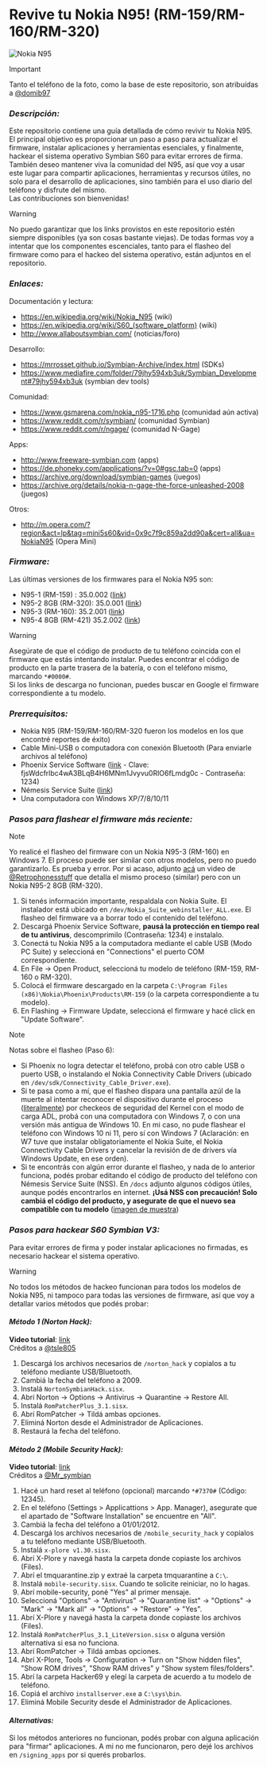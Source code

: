 # Revive tu Nokia N95! (RM-159/RM-160/RM-320)

![Nokia N95](https://user-images.githubusercontent.com/27629528/111556514-1a841600-878b-11eb-8063-5d8cac57c0eb.jpg)

> [!IMPORTANT]
> Tanto el teléfono de la foto, como la base de este repositorio, son atribuídas a [@domib97](https://github.com/domib97)

### **_Descripción:_**

Este repositorio contiene una guía detallada de cómo revivir tu Nokia N95. El principal objetivo es proporcionar un paso a paso para actualizar el firmware, instalar aplicaciones y herramientas esenciales, y finalmente, hackear el sistema operativo Symbian S60 para evitar errores de firma. <br>
También deseo mantener viva la comunidad del N95, así que voy a usar este lugar para compartir aplicaciones, herramientas y recursos útiles, no solo para el desarrollo de aplicaciones, sino también para el uso diario del teléfono y disfrute del mismo.<br>
Las contribuciones son bienvenidas!

> [!WARNING]
> No puedo garantizar que los links provistos en este repositorio estén siempre disponibles (ya son cosas bastante viejas). De todas formas voy a intentar que los componentes escenciales, tanto para el flasheo del firmware como para el hackeo del sistema operativo, están adjuntos en el repositorio.

### **_Enlaces:_**

Documentación y lectura:
- https://en.wikipedia.org/wiki/Nokia_N95 (wiki)
- https://en.wikipedia.org/wiki/S60_(software_platform) (wiki)
- http://www.allaboutsymbian.com/ (noticias/foro)

Desarrollo:
- https://mrrosset.github.io/Symbian-Archive/index.html (SDKs)
- https://www.mediafire.com/folder/79jhy594xb3uk/Symbian_Development#79jhy594xb3uk (symbian dev tools)

Comunidad:
- https://www.gsmarena.com/nokia_n95-1716.php (comunidad aún activa)
- https://www.reddit.com/r/symbian/ (comunidad Symbian)
- https://www.reddit.com/r/ngage/ (comunidad N-Gage)

Apps:
- http://www.freeware-symbian.com (apps)
- https://de.phoneky.com/applications/?v=0#gsc.tab=0 (apps)
- https://archive.org/download/symbian-games (juegos)
- https://archive.org/details/nokia-n-gage-the-force-unleashed-2008 (juegos)

Otros:
- http://m.opera.com/?region&act=lp&tag=mini5s60&vid=0x9c7f9c859a2dd90a&cert=all&ua=NokiaN95 (Opera Mini)

### **_Firmware:_**

Las últimas versiones de los firmwares para el Nokia N95 son:
- N95-1 (RM-159) : 35.0.002 ([link](https://www.frendx.com/firmware/download-nokia-n95-rm-159-v35-0-002-stock-firmware-flash-file/))
- N95-2 8GB (RM-320): 35.0.001 ([link](https://www.frendx.com/firmware/download-nokia-n95-rm-320-v35-0-001-stock-firmware-flash-file/))
- N95-3 (RM-160): 35.2.001 ([link](https://www.frendx.com/firmware/download-nokia-n95-3-rm-160-v35-2-001-stock-firmware-flash-file/))
- N95-4 8GB (RM-421) 35.2.002 ([link](https://www.frendx.com/firmware/download-nokia-n95-rm-421-v20-2-005-stock-firmware-flash-file/))

> [!WARNING]
> Asegúrate de que el código de producto de tu teléfono coincida con el firmware que estás intentando instalar. Puedes encontrar el código de producto en la parte trasera de la batería, o con el teléfono mismo, marcando `*#0000#`. <br> Si los links de descarga no funcionan, puedes buscar en Google el firmware correspondiente a tu modelo.

### **_Prerrequisitos:_**

- Nokia N95 (RM-159/RM-160/RM-320 fueron los modelos en los que encontré reportes de éxito)
- Cable Mini-USB o computadora con conexión Bluetooth (Para enviarle archivos al teléfono)
- Phoenix Service Software ([link](https://mega.nz/file/tpkEVIhT) - Clave: fjsWdcfrlbc4wA3BLqB4H6MNm1Jvyvu0RlO6fLmdg0c - Contraseña: 1234)
- Némesis Service Suite ([link](https://archive.org/details/nemesis-service-nss))
- Una computadora con Windows XP/7/8/10/11

### **_Pasos para flashear el firmware más reciente:_**

> [!NOTE]
> Yo realicé el flasheo del firmware con un Nokia N95-3 (RM-160) en Windows 7. El proceso puede ser similar con otros modelos, pero no puedo garantizarlo. Es prueba y error. Por si acaso, adjunto [acá](https://www.youtube.com/watch?v=BOEaSA_fgTw&t=213s) un video de [@Retrophonesstuff](https://www.youtube.com/@Retrophonesstuff) que detalla el mismo proceso (similar) pero con un Nokia N95-2 8GB (RM-320).

1. Si tenés información importante, respaldala con Nokia Suite. El instalador está ubicado en `/dev/Nokia_Suite_webinstaller_ALL.exe`. El flasheo del firmware va a borrar todo el contenido del teléfono.
2. Descargá Phoenix Service Software, **pausá la protección en tiempo real de tu antivirus**, descomprimilo (Contraseña: 1234) e instalalo.
3. Conectá tu Nokia N95 a la computadora mediante el cable USB (Modo PC Suite) y seleccioná en "Connections" el puerto COM correspondiente.
4. En File -> Open Product, seleccioná tu modelo de teléfono (RM-159, RM-160 o RM-320).
5. Colocá el firmware descargado en la carpeta `C:\Program Files (x86)\Nokia\Phoenix\Products\RM-159` (o la carpeta correspondiente a tu modelo).
6. En Flashing -> Firmware Update, seleccioná el firmware y hacé click en "Update Software".

> [!NOTE]
> Notas sobre el flasheo (Paso 6):
> - Si Phoenix no logra detectar el teléfono, probá con otro cable USB o puerto USB, o instalando el Nokia Connectivity Cable Drivers (ubicado en `/dev/sdk/Connectivity_Cable_Driver.exe`).
> - Si te pasa como a mí, que el flasheo dispara una pantalla azúl de la muerte al intentar reconocer el dispositivo durante el proceso ([literalmente](/images/bsod.jpg)) por checkeos de seguridad del Kernel con el modo de carga ADL, probá con una computadora con Windows 7, o con una versión más antigua de Windows 10. En mi caso, no pude flashear el teléfono con Windows 10 ni 11, pero sí con Windows 7 (Aclaración: en W7 tuve que instalar obligatoriamente el Nokia Suite, el Nokia Connectivity Cable Drivers y cancelar la revisión de de drivers vía Windows Update, en ese orden).
> - Si te encontrás con algún error durante el flasheo, y nada de lo anterior funciona, podés probar editando el código de producto del teléfono con Némesis Service Suite (NSS). En `/docs` adjunto algunos códigos útiles, aunque podés encontrarlos en internet. **¡Usá NSS con precaución! Solo cambiá el código del producto, y asegurate de que el nuevo sea compatible con tu modelo** ([imagen de muestra](/images/nss.jpg))



### **_Pasos para hackear S60 Symbian V3:_**

Para evitar errores de firma y poder instalar aplicaciones no firmadas, es necesario hackear el sistema operativo.

> [!WARNING]
> No todos los métodos de hackeo funcionan para todos los modelos de Nokia N95, ni tampoco para todas las versiones de firmware, así que voy a detallar varios métodos que podés probar:


#### **_Método 1 (Norton Hack):_**

**Video tutorial**: [link](https://www.youtube.com/watch?v=rttethei6xg)<br>
Créditos a [@tsle805](https://www.youtube.com/@tsle805)

1. Descargá los archivos necesarios de `/norton_hack` y copialos a tu teléfono mediante USB/Bluetooth.
2. Cambiá la fecha del teléfono a 2009.
3. Instalá `NortonSymbianHack.sisx`.
4. Abrí Norton -> Options -> Antivirus -> Quarantine -> Restore All.
5. Instalá `RomPatcherPlus_3.1.sisx`.
6. Abrí RomPatcher -> Tildá ambas opciones.
7. Eliminá Norton desde el Administrador de Aplicaciones.
8. Restaurá la fecha del teléfono.

#### **_Método 2 (Mobile Security Hack):_**

**Video tutorial**: [link](https://www.youtube.com/watch?v=UJJICzbk3TA)<br>
Créditos a [@Mr_symbian](https://www.youtube.com/@Mr_symbian)

1. Hacé un hard reset al teléfono (opcional) marcando `*#7370#` (Código: 12345).
2. En el teléfono (Settings > Applicattions > App. Manager), asegurate que el apartado de "Software Installation" se encuentre en "All".
3. Cambiá la fecha del teléfono a 01/01/2012.
4. Descargá los archivos necesarios de `/mobile_security_hack` y copialos a tu teléfono mediante USB/Bluetooth.
5. Instalá `x-plore v1.30.sisx`.
6. Abrí X-Plore y navegá hasta la carpeta donde copiaste los archivos (Files).
7. Abrí el tmquarantine.zip y extraé la carpeta tmquarantine a `C:\`.
8. Instalá `mobile-security.sisx`. Cuando te solicite reiniciar, no lo hagas.
9. Abrí mobile-security, poné "Yes" al primer mensaje.
10. Seleccioná "Options" -> "Antivirus" -> "Quarantine list" -> "Options" -> "Mark" -> "Mark all" -> "Options" -> "Restore" -> "Yes".
11. Abrí X-Plore y navegá hasta la carpeta donde copiaste los archivos (Files).
12. Instalá `RomPatcherPlus_3.1_LiteVersion.sisx` o alguna versión alternativa si esa no funciona.
13. Abrí RomPatcher -> Tildá ambas opciones.
14. Abrí X-Plore, Tools -> Configuration -> Turn on "Show hidden files", "Show ROM drives", "Show RAM drives" y "Show system files/folders".
15. Abrí la carpeta Hacker69 y elegí la carpeta de acuerdo a tu modelo de teléfono.
16. Copiá el archivo `installserver.exe` a `C:\sys\bin`.
17. Eliminá Mobile Security desde el Administrador de Aplicaciones.

#### **_Alternativas:_**

Si los métodos anteriores no funcionan, podés probar con alguna aplicación para "firmar" aplicaciones. A mi no me funcionaron, pero dejé los archivos en `/signing_apps` por si querés probarlos.
